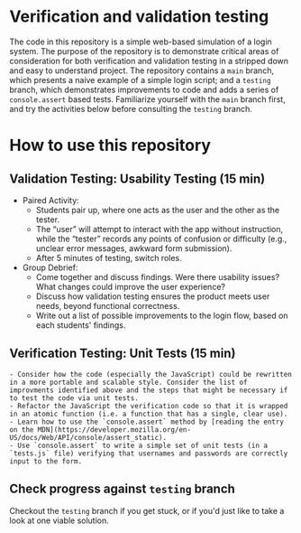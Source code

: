 # Verification and validation testing
The code in this repository is a simple web-based simulation of a login system. The purpose of the repository is to demonstrate critical areas of consideration for both verification and validation testing in a stripped down and easy to understand project. The repository contains a `main` branch, which presents a naive example of  a simple login script; and a `testing` branch, which demonstrates improvements to code and adds a series of `console.assert` based tests. Familiarize yourself with the `main` branch first, and try the activities below before consulting the `testing` branch.

# How to use this repository

## Validation Testing: Usability Testing (15 min)
- Paired Activity:
    - Students pair up, where one acts as the user and the other as the tester.
    - The “user” will attempt to interact with the app without instruction, while the “tester” records any points of confusion or difficulty (e.g., unclear error messages, awkward form submission).
    - After 5 minutes of testing, switch roles.
- Group Debrief:
    - Come together and discuss findings. Were there usability issues? What changes could improve the user experience?
    - Discuss how validation testing ensures the product meets user needs, beyond functional correctness.
    - Write out a list of possible improvements to the login flow, based on each students' findings.

## Verification Testing: Unit Tests (15 min)
    - Consider how the code (especially the JavaScript) could be rewritten in a more portable and scalable style. Consider the list of improvments identified above and the steps that might be necessary if to test the code via unit tests.
    - Refactor the JavaScript the verification code so that it is wrapped in an atomic function (i.e. a function that has a single, clear use).
    - Learn how to use the `console.assert` method by [reading the entry on the MDN](https://developer.mozilla.org/en-US/docs/Web/API/console/assert_static).
    - Use `console.assert` to write a simple set of unit tests (in a `tests.js` file) verifying that usernames and passwords are correctly input to the form.

## Check progress against `testing` branch 
Checkout the `testing` branch if you get stuck, or if you'd just like to take a look at one viable solution.


